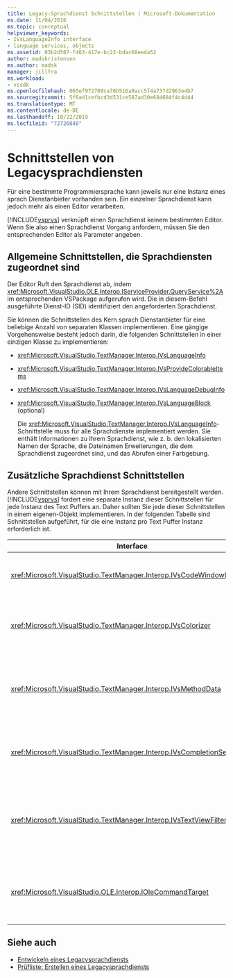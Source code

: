 ```yaml
---
title: Legacy-Sprachdienst Schnittstellen | Microsoft-Dokumentation
ms.date: 11/04/2016
ms.topic: conceptual
helpviewer_keywords:
- IVsLanguageInfo interface
- language services, objects
ms.assetid: 03b2d507-f463-417e-bc22-bdac68eeda52
author: madskristensen
ms.author: madsk
manager: jillfra
ms.workload:
- vssdk
ms.openlocfilehash: 065ef972709ca78b516a9acc5f4a737d2963e4b7
ms.sourcegitcommit: 5f6ad1cefbcd3d531ce587ad30e684684f4c4d44
ms.translationtype: MT
ms.contentlocale: de-DE
ms.lasthandoff: 10/22/2019
ms.locfileid: "72726848"
---
```

# <a name="legacy-language-service-interfaces"></a>Schnittstellen von Legacysprachdiensten
Für eine bestimmte Programmiersprache kann jeweils nur eine Instanz eines sprach Dienstanbieter vorhanden sein. Ein einzelner Sprachdienst kann jedoch mehr als einen Editor verarbeiten.

 [!INCLUDE[vsprvs](../../code-quality/includes/vsprvs_md.md)] verknüpft einen Sprachdienst keinem bestimmten Editor. Wenn Sie also einen Sprachdienst Vorgang anfordern, müssen Sie den entsprechenden Editor als Parameter angeben.

## <a name="common-interfaces-associated-with-language-services"></a>Allgemeine Schnittstellen, die Sprachdiensten zugeordnet sind
 Der Editor Ruft den Sprachdienst ab, indem <xref:Microsoft.VisualStudio.OLE.Interop.IServiceProvider.QueryService%2A> im entsprechenden VSPackage aufgerufen wird. Die in diesem-Befehl ausgeführte Dienst-ID (SID) identifiziert den angeforderten Sprachdienst.

 Sie können die Schnittstellen des Kern sprach Dienstanbieter für eine beliebige Anzahl von separaten Klassen implementieren. Eine gängige Vorgehensweise besteht jedoch darin, die folgenden Schnittstellen in einer einzigen Klasse zu implementieren:

- <xref:Microsoft.VisualStudio.TextManager.Interop.IVsLanguageInfo>

- <xref:Microsoft.VisualStudio.TextManager.Interop.IVsProvideColorableItems>

- <xref:Microsoft.VisualStudio.TextManager.Interop.IVsLanguageDebugInfo>

- <xref:Microsoft.VisualStudio.TextManager.Interop.IVsLanguageBlock> (optional)

  Die <xref:Microsoft.VisualStudio.TextManager.Interop.IVsLanguageInfo>-Schnittstelle muss für alle Sprachdienste implementiert werden. Sie enthält Informationen zu Ihrem Sprachdienst, wie z. b. den lokalisierten Namen der Sprache, die Dateinamen Erweiterungen, die dem Sprachdienst zugeordnet sind, und das Abrufen einer Farbgebung.

## <a name="additional-language-service-interfaces"></a>Zusätzliche Sprachdienst Schnittstellen
 Andere Schnittstellen können mit Ihrem Sprachdienst bereitgestellt werden. [!INCLUDE[vsprvs](../../code-quality/includes/vsprvs_md.md)] fordert eine separate Instanz dieser Schnittstellen für jede Instanz des Text Puffers an. Daher sollten Sie jede dieser Schnittstellen in einem eigenen-Objekt implementieren. In der folgenden Tabelle sind Schnittstellen aufgeführt, für die eine Instanz pro Text Puffer Instanz erforderlich ist.

|Interface|Beschreibung|
|---------------|-----------------|
|<xref:Microsoft.VisualStudio.TextManager.Interop.IVsCodeWindowManager>|Verwaltet Code Fenster-Zusatzelemente, wie z. b. die Dropdown Leiste. Sie können diese Schnittstelle mit der <xref:Microsoft.VisualStudio.TextManager.Interop.IVsLanguageInfo.GetCodeWindowManager%2A>-Methode erhalten. Pro Code Fenster gibt es eine <xref:Microsoft.VisualStudio.TextManager.Interop.IVsCodeWindowManager>.|
|<xref:Microsoft.VisualStudio.TextManager.Interop.IVsColorizer>|Farmiert sprach Schlüsselwörter und Trennzeichen. Sie können diese Schnittstelle mit der <xref:Microsoft.VisualStudio.TextManager.Interop.IVsLanguageInfo.GetColorizer%2A>-Methode erhalten. <xref:Microsoft.VisualStudio.TextManager.Interop.IVsColorizer> wird zur zeichnungszeit aufgerufen. Vermeiden Sie eine rechenintensive Arbeit innerhalb <xref:Microsoft.VisualStudio.TextManager.Interop.IVsColorizer>, oder die Leistung kann beeinträchtigt werden.|
|<xref:Microsoft.VisualStudio.TextManager.Interop.IVsMethodData>|Stellt Quick Infos für IntelliSense-Parameter bereit. Wenn der Sprachdienst ein Zeichen erkennt, das angibt, dass Methoden Daten angezeigt werden sollen, z. b. eine öffnende Klammer, ruft es die <xref:Microsoft.VisualStudio.TextManager.Interop.IVsMethodTipWindow.SetMethodData%2A>-Methode auf, um die Textansicht zu benachrichtigen, dass der Sprachdienst zum Anzeigen einer QuickInfo für die Parameter Info bereit ist. Die Textansicht ruft dann wieder den Sprachdienst auf, indem Sie die Methoden der <xref:Microsoft.VisualStudio.TextManager.Interop.IVsMethodData>-Schnittstelle verwendet, um die erforderlichen Informationen zum Anzeigen der QuickInfo zu erhalten.|
|<xref:Microsoft.VisualStudio.TextManager.Interop.IVsCompletionSet>|Bietet die IntelliSense-Anweisungs Vervollständigung. Wenn der Sprachdienst bereit ist, eine Vervollständigungsliste anzuzeigen, ruft er die <xref:Microsoft.VisualStudio.TextManager.Interop.IVsTextView.UpdateCompletionStatus%2A>-Methode für die Textansicht auf. Die Textansicht ruft dann den Sprachdienst mithilfe von Methoden für das <xref:Microsoft.VisualStudio.TextManager.Interop.IVsCompletionSet> Objekt zurück.|
|<xref:Microsoft.VisualStudio.TextManager.Interop.IVsTextViewFilter>|Ermöglicht das Ändern der Textansicht mithilfe des Befehls Handlers. Die Klasse, in der Sie die <xref:Microsoft.VisualStudio.TextManager.Interop.IVsTextViewFilter>-Schnittstelle implementieren, muss auch die <xref:Microsoft.VisualStudio.OLE.Interop.IOleCommandTarget>-Schnittstelle implementieren. Die Textansicht Ruft das <xref:Microsoft.VisualStudio.TextManager.Interop.IVsTextViewFilter> Objekt ab, indem das <xref:Microsoft.VisualStudio.OLE.Interop.IOleCommandTarget> Objekt abgefragt wird, das an die <xref:Microsoft.VisualStudio.TextManager.Interop.IVsTextView.AddCommandFilter%2A>-Methode weitergegeben wird. Für jede Ansicht sollte ein <xref:Microsoft.VisualStudio.TextManager.Interop.IVsTextViewFilter> Objekt vorhanden sein.|
|<xref:Microsoft.VisualStudio.OLE.Interop.IOleCommandTarget>|Fängt die Befehle ab, die vom Benutzer in das Code Fenster eingetippt werden. Überwachen der Ausgabe ihrer <xref:Microsoft.VisualStudio.OLE.Interop.IOleCommandTarget>-Implementierung, um benutzerdefinierte Vervollständigungs Informationen bereitzustellen und Änderungen anzuzeigen<br /><br /> Um das <xref:Microsoft.VisualStudio.OLE.Interop.IOleCommandTarget> Objekt an die Textansicht zu übergeben, wenden Sie <xref:Microsoft.VisualStudio.TextManager.Interop.IVsTextView.AddCommandFilter%2A> an.|

## <a name="see-also"></a>Siehe auch
- [Entwickeln eines Legacysprachdiensts](../../extensibility/internals/developing-a-legacy-language-service.md)
- [Prüfliste: Erstellen eines Legacysprachdiensts](../../extensibility/internals/checklist-creating-a-legacy-language-service.md)